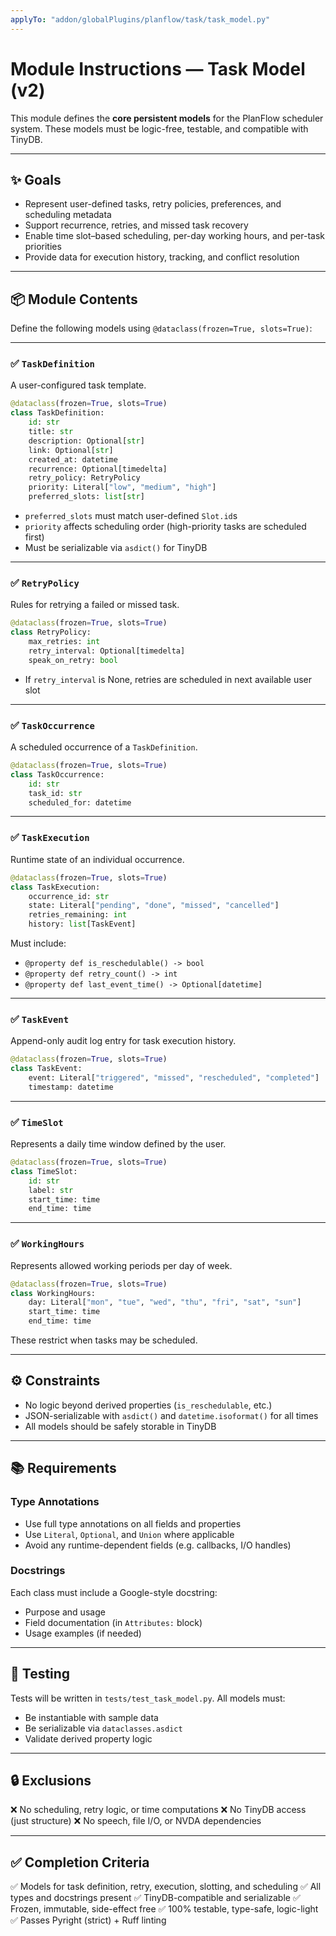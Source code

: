```yaml
---
applyTo: "addon/globalPlugins/planflow/task/task_model.py"
---
```


# Module Instructions — Task Model (v2)

This module defines the **core persistent models** for the PlanFlow scheduler system. These models must be logic-free, testable, and compatible with TinyDB.

---

## ✨ Goals

- Represent user-defined tasks, retry policies, preferences, and scheduling metadata
- Support recurrence, retries, and missed task recovery
- Enable time slot–based scheduling, per-day working hours, and per-task priorities
- Provide data for execution history, tracking, and conflict resolution

---

## 📦 Module Contents

Define the following models using `@dataclass(frozen=True, slots=True)`:

---

### ✅ `TaskDefinition`

A user-configured task template.

```python
@dataclass(frozen=True, slots=True)
class TaskDefinition:
    id: str
    title: str
    description: Optional[str]
    link: Optional[str]
    created_at: datetime
    recurrence: Optional[timedelta]
    retry_policy: RetryPolicy
    priority: Literal["low", "medium", "high"]
    preferred_slots: list[str]
````

* `preferred_slots` must match user-defined `Slot.id`s
* `priority` affects scheduling order (high-priority tasks are scheduled first)
* Must be serializable via `asdict()` for TinyDB

---

### ✅ `RetryPolicy`

Rules for retrying a failed or missed task.

```python
@dataclass(frozen=True, slots=True)
class RetryPolicy:
    max_retries: int
    retry_interval: Optional[timedelta]
    speak_on_retry: bool
```

* If `retry_interval` is None, retries are scheduled in next available user slot

---

### ✅ `TaskOccurrence`

A scheduled occurrence of a `TaskDefinition`.

```python
@dataclass(frozen=True, slots=True)
class TaskOccurrence:
    id: str
    task_id: str
    scheduled_for: datetime
```

---

### ✅ `TaskExecution`

Runtime state of an individual occurrence.

```python
@dataclass(frozen=True, slots=True)
class TaskExecution:
    occurrence_id: str
    state: Literal["pending", "done", "missed", "cancelled"]
    retries_remaining: int
    history: list[TaskEvent]
```

Must include:

* `@property def is_reschedulable() -> bool`
* `@property def retry_count() -> int`
* `@property def last_event_time() -> Optional[datetime]`

---

### ✅ `TaskEvent`

Append-only audit log entry for task execution history.

```python
@dataclass(frozen=True, slots=True)
class TaskEvent:
    event: Literal["triggered", "missed", "rescheduled", "completed"]
    timestamp: datetime
```

---

### ✅ `TimeSlot`

Represents a daily time window defined by the user.

```python
@dataclass(frozen=True, slots=True)
class TimeSlot:
    id: str
    label: str
    start_time: time
    end_time: time
```

---

### ✅ `WorkingHours`

Represents allowed working periods per day of week.

```python
@dataclass(frozen=True, slots=True)
class WorkingHours:
    day: Literal["mon", "tue", "wed", "thu", "fri", "sat", "sun"]
    start_time: time
    end_time: time
```

These restrict when tasks may be scheduled.

---

## ⚙️ Constraints

* No logic beyond derived properties (`is_reschedulable`, etc.)
* JSON-serializable with `asdict()` and `datetime.isoformat()` for all times
* All models should be safely storable in TinyDB

---

## 📚 Requirements

### Type Annotations

* Use full type annotations on all fields and properties
* Use `Literal`, `Optional`, and `Union` where applicable
* Avoid any runtime-dependent fields (e.g. callbacks, I/O handles)

### Docstrings

Each class must include a Google-style docstring:

* Purpose and usage
* Field documentation (in `Attributes:` block)
* Usage examples (if needed)

---

## 🧪 Testing

Tests will be written in `tests/test_task_model.py`. All models must:

* Be instantiable with sample data
* Be serializable via `dataclasses.asdict`
* Validate derived property logic

---

## 🔒 Exclusions

❌ No scheduling, retry logic, or time computations
❌ No TinyDB access (just structure)
❌ No speech, file I/O, or NVDA dependencies

---

## ✅ Completion Criteria

✅ Models for task definition, retry, execution, slotting, and scheduling
✅ All types and docstrings present
✅ TinyDB-compatible and serializable
✅ Frozen, immutable, side-effect free
✅ 100% testable, type-safe, logic-light
✅ Passes Pyright (strict) + Ruff linting
